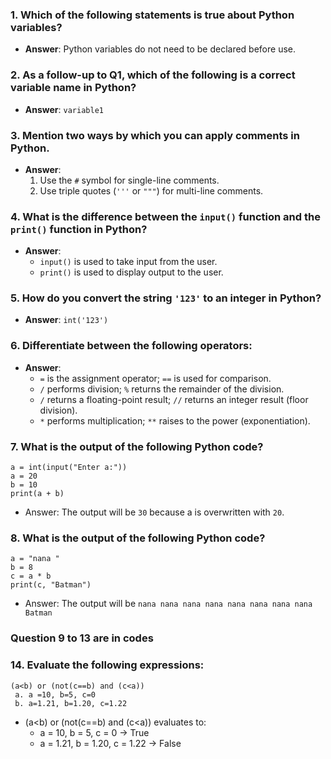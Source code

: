### 1. Which of the following statements is true about Python variables?
- **Answer**: Python variables do not need to be declared before use.

### 2. As a follow-up to Q1, which of the following is a correct variable name in Python?
- **Answer**: `variable1`

### 3. Mention two ways by which you can apply comments in Python.
- **Answer**:
  1. Use the `#` symbol for single-line comments.
  2. Use triple quotes (`'''` or `"""`) for multi-line comments.

### 4. What is the difference between the `input()` function and the `print()` function in Python?
- **Answer**:
  - `input()` is used to take input from the user.
  - `print()` is used to display output to the user.

### 5. How do you convert the string `'123'` to an integer in Python?
- **Answer**: `int('123')`

### 6. Differentiate between the following operators:
- **Answer**:
  - `=` is the assignment operator; `==` is used for comparison.
  - `/` performs division; `%` returns the remainder of the division.
  - `/` returns a floating-point result; `//` returns an integer result (floor division).
  - `*` performs multiplication; `**` raises to the power (exponentiation).

### 7. What is the output of the following Python code?
```
a = int(input("Enter a:"))
a = 20
b = 10
print(a + b)
```
- Answer: The output will be `30` because a is overwritten with `20`.

### 8. What is the output of the following Python code?
```
a = "nana "
b = 8
c = a * b
print(c, "Batman")
```
- Answer: The output will be `nana nana nana nana nana nana nana nana Batman`

### Question 9 to 13 are in codes

### 14. Evaluate the following expressions:
```
(a<b) or (not(c==b) and (c<a))
 a. a =10, b=5, c=0
 b. a=1.21, b=1.20, c=1.22
```

- (a<b) or (not(c==b) and (c<a)) evaluates to:
    - a = 10, b = 5, c = 0 → True
    - a = 1.21, b = 1.20, c = 1.22 → False
